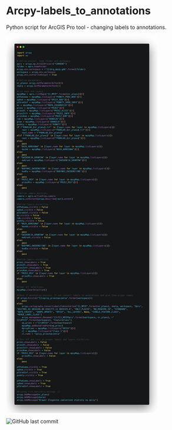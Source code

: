 # Arcpy-labels_to_annotations
Python script for ArcGIS Pro tool - changing labels to annotations.

<img src="https://github.com/MarekLas/Arcpy-labels_to_annotations/blob/main/code_with_description.png" align="center" />

![GitHub last commit](https://img.shields.io/github/last-commit/MarekLas/Arcpy-labels_to_annotations)
